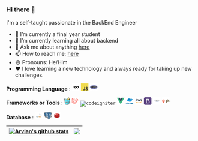 ### Hi there 👋

I'm a self-taught passionate in the BackEnd Engineer
- 🔭 I’m currently a final year student
- 🌱 I’m currently learning all about backend
- 💬 Ask me about anything [here](https://www.linkedin.com/in/widdyarfian/)
- 📫 How to reach me: [here](mailto:widdyarfiansyah00@gmail.com)
- 😄 Pronouns: He/Him
- ❤️ I love learning a new technology and always ready for taking up new challenges.

**Programming Language** :
<code><img height="20" alt="go" src="https://raw.githubusercontent.com/github/explore/80688e429a7d4ef2fca1e82350fe8e3517d3494d/topics/go/go.png"></code>
<code><img height="20" alt="javascript" src="https://raw.githubusercontent.com/github/explore/80688e429a7d4ef2fca1e82350fe8e3517d3494d/topics/javascript/javascript.png"></code>
<code><img height="20" alt="php" src="https://raw.githubusercontent.com/github/explore/80688e429a7d4ef2fca1e82350fe8e3517d3494d/topics/php/php.png"></code>

**Frameworks or Tools** :
<code><img height="20" alt="gin-gonic" src="https://raw.githubusercontent.com/gin-gonic/logo/master/color.png"></code>
<code><img height="20" alt="laravel" src="https://raw.githubusercontent.com/github/explore/80688e429a7d4ef2fca1e82350fe8e3517d3494d/topics/laravel/laravel.png"></code>
<code><img height="20" alt="codeigniter" src="https://cdn.worldvectorlogo.com/logos/codeigniter.svg"></code>
<code><img height="20" alt="vue" src="https://raw.githubusercontent.com/github/explore/80688e429a7d4ef2fca1e82350fe8e3517d3494d/topics/vue/vue.png"></code>
<code><img height="20" alt="docker" src="https://raw.githubusercontent.com/github/explore/80688e429a7d4ef2fca1e82350fe8e3517d3494d/topics/docker/docker.png"></code>
<code><img height="20" alt="aws" src="https://raw.githubusercontent.com/github/explore/80688e429a7d4ef2fca1e82350fe8e3517d3494d/topics/aws/aws.png"></code>
<code><img height="20" alt="bootstrap" src="https://raw.githubusercontent.com/github/explore/80688e429a7d4ef2fca1e82350fe8e3517d3494d/topics/bootstrap/bootstrap.png"></code>
<code><img height="20" alt="jquery" src="https://raw.githubusercontent.com/github/explore/80688e429a7d4ef2fca1e82350fe8e3517d3494d/topics/jquery/jquery.png"></code>
<code><img height="20" alt="git" src="https://raw.githubusercontent.com/github/explore/80688e429a7d4ef2fca1e82350fe8e3517d3494d/topics/git/git.png"></code>

**Database** :
<code><img height="20" alt="mysql" src="https://raw.githubusercontent.com/github/explore/80688e429a7d4ef2fca1e82350fe8e3517d3494d/topics/mysql/mysql.png"></code>
<code><img height="20" alt="postgresql" src="https://raw.githubusercontent.com/github/explore/80688e429a7d4ef2fca1e82350fe8e3517d3494d/topics/postgresql/postgresql.png"></code>
<code><img height="20" alt="redis" src="https://raw.githubusercontent.com/github/explore/80688e429a7d4ef2fca1e82350fe8e3517d3494d/topics/redis/redis.png"></code>

| <a href="https://github.com/arvians-id"><img align="center" src="https://github-readme-stats.vercel.app/api?username=arvians-id&show_icons=true&include_all_commits=true&theme=buefy&hide_border=true" alt="Arvian's github stats" /></a> | <a href="https://github.com/arvians-id"><img align="center" src="https://github-readme-stats.vercel.app/api/top-langs/?username=arvians-id&layout=compact&theme=buefy&hide_border=true" /></a> |
| ------------- | ------------- |
